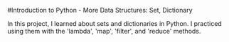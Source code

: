 #Introduction to Python - More Data Structures: Set, Dictionary

In this project, I learned about sets and dictionaries in Python. I practiced using them with the 'lambda', 'map', 'filter', and 'reduce' methods.
